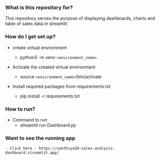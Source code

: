 ### What is this repository for? ###

This repository serves the purpose of displaying dashboards, charts and table of sales data in streamlit

### How do I get set up? ###

* create virtual environment
    - python3 -m venv `<environment_name>`

* Activate the created virtual environment
    - source `<environment_name>`/bin/activate

* Install required packages from requirements.txt
    - pip install -r requirements.txt
    
### How to run? ###

* Command to run
    - streamlit run Dashboard.py
      
### Want to see the running app
    - Click here - https://santhiya29-sales-analysis-dashboard.streamlit.app/

